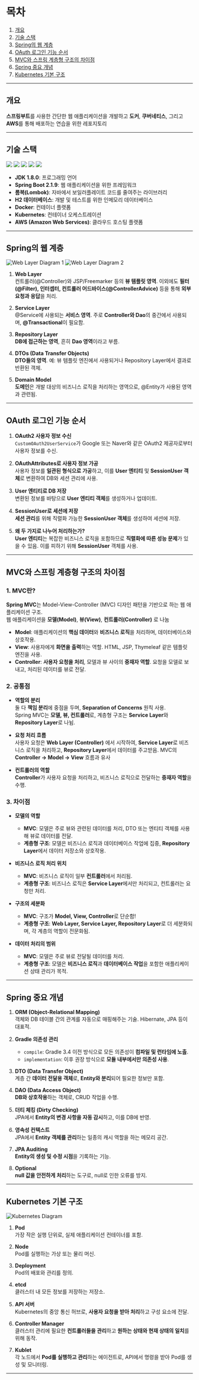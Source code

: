 # 목차

1. [개요](#개요)  
2. [기술 스택](#기술-스택)  
3. [Spring의 웹 계층](#spring의-웹-계층)  
4. [OAuth 로그인 기능 순서](#oauth-로그인-기능-순서)  
5. [MVC와 스프링 계층형 구조의 차이점](#mvc와-스프링-계층형-구조의-차이점)   
6. [Spring 중요 개념](#spring-중요-개념)  
7. [Kubernetes 기본 구조](#kubernetes-기본-구조)  

---

## 개요

**스프링부트**를 사용한 간단한 웹 애플리케이션을 개발하고 **도커**, **쿠버네티스**, 그리고 **AWS**를 통해 배포하는 연습을 위한 레포지토리

---

## 기술 스택

<div align=left>
   <img src="https://img.shields.io/badge/openjdk-000000?style=for-the-badge&logo=openjdk&logoColor=white">
   <img src="https://img.shields.io/badge/springboot-6DB33F?style=for-the-badge&logo=springboot&logoColor=white">
   <img src="https://img.shields.io/badge/docker-2496ED?style=for-the-badge&logo=docker&logoColor=white">
   <img src="https://img.shields.io/badge/kubernetes-326CE5?style=for-the-badge&logo=kubernetes&logoColor=white">
   <img src="https://img.shields.io/badge/aws%20ec2-FF9900?style=for-the-badge&logo=amazonec2&logoColor=white">
   <br>

- **JDK 1.8.0**: 프로그래밍 언어
- **Spring Boot 2.1.9**: 웹 애플리케이션을 위한 프레임워크
- **롬복(Lombok)**: 자바에서 보일러플레이트 코드를 줄여주는 라이브러리
- **H2 데이터베이스**: 개발 및 테스트를 위한 인메모리 데이터베이스
- **Docker**: 컨테이너 플랫폼
- **Kubernetes**: 컨테이너 오케스트레이션
- **AWS (Amazon Web Services)**: 클라우드 호스팅 플랫폼

---

## Spring의 웹 계층

![Web Layer Diagram 1](https://github.com/user-attachments/assets/b57d26b2-f7da-4499-8b01-cfcce2f63efd)
![Web Layer Diagram 2](https://github.com/user-attachments/assets/fb1598e0-a064-48c9-818a-106872a01833)

1. **Web Layer**  
   컨트롤러(@Controller)와 JSP/Freemarker 등의 **뷰 템플릿 영역**. 이외에도 **필터(@Filter), 인터셉터, 컨트롤러 어드바이스(@ControllerAdvice)** 등을 통해 **외부 요청과 응답**을 처리.

2. **Service Layer**  
   @Service에 사용되는 **서비스 영역**. 주로 **Controller와 Dao**의 중간에서 사용되며, **@Transactional**이 필요함.

3. **Repository Layer**  
   **DB에 접근하는 영역**, 흔히 **Dao 영역**이라고 부름.

4. **DTOs (Data Transfer Objects)**  
   **DTO들의 영역**. 예: 뷰 템플릿 엔진에서 사용되거나 Repository Layer에서 결과로 반환된 객체.

5. **Domain Model**  
   **도메인**은 개발 대상의 비즈니스 로직을 처리하는 영역으로, @Entity가 사용된 영역과 관련됨.

---

## OAuth 로그인 기능 순서

1. **OAuth2 사용자 정보 수신**  
   `CustomOAuth2UserService`가 Google 또는 Naver와 같은 OAuth2 제공자로부터 사용자 정보를 수신.

2. **OAuthAttributes로 사용자 정보 가공**  
   사용자 정보를 **일관된 형식으로 가공**하고, 이를 **User 엔티티** 및 **SessionUser 객체**로 변환하여 DB와 세션 관리에 사용.

3. **User 엔티티로 DB 저장**  
   변환된 정보를 바탕으로 **User 엔티티 객체**를 생성하거나 업데이트.

4. **SessionUser로 세션에 저장**  
   **세션 관리**를 위해 직렬화 가능한 **SessionUser 객체**를 생성하여 세션에 저장.

5. **왜 두 가지로 나누어 처리하는가?**  
   **User 엔티티**는 복잡한 비즈니스 로직을 포함하므로 **직렬화에 따른 성능 문제**가 있을 수 있음. 이를 피하기 위해 **SessionUser** 객체를 사용.

---

## MVC와 스프링 계층형 구조의 차이점

### 1. MVC란?

**Spring MVC**는 Model-View-Controller (MVC) 디자인 패턴을 기반으로 하는 웹 애플리케이션 구조.  
웹 애플리케이션을 **모델(Model)**, **뷰(View)**, **컨트롤러(Controller)** 로 나눔

- **Model**: 애플리케이션의 **핵심 데이터**와 **비즈니스 로직**을 처리하며, 데이터베이스와 상호작용.
- **View**: 사용자에게 **화면을 출력**하는 역할. HTML, JSP, Thymeleaf 같은 템플릿 엔진을 사용.
- **Controller**: **사용자 요청을 처리**, 모델과 뷰 사이의 **중재자 역할**. 요청을 모델로 보내고, 처리된 데이터를 뷰로 전달.

### 2. 공통점

- **역할의 분리**  
  둘 다 **책임 분리**에 중점을 두며, **Separation of Concerns** 원칙 사용.  
  Spring MVC는 **모델, 뷰, 컨트롤러**로, 계층형 구조는 **Service Layer**와 **Repository Layer**로 나뉨.

- **요청 처리 흐름**  
  사용자 요청은 **Web Layer (Controller)** 에서 시작하여, **Service Layer**로 비즈니스 로직을 처리하고, **Repository Layer**에서 데이터를 주고받음. MVC의 **Controller → Model → View** 흐름과 유사

- **컨트롤러의 역할**  
  **Controller**가 사용자 요청을 처리하고, 비즈니스 로직으로 전달하는 **중재자 역할**을 수행.

### 3. 차이점

- **모델의 역할**  
  - **MVC**: 모델은 주로 뷰와 관련된 데이터를 처리, DTO 또는 엔티티 객체를 사용해 뷰로 데이터를 전달.  
  - **계층형 구조**: 모델은 비즈니스 로직과 데이터베이스 작업에 집중, **Repository Layer**에서 데이터 저장소와 상호작용.

- **비즈니스 로직 처리 위치**  
  - **MVC**: 비즈니스 로직이 일부 **컨트롤러**에서 처리됨.  
  - **계층형 구조**: 비즈니스 로직은 **Service Layer**에서만 처리되고, 컨트롤러는 요청만 처리.

- **구조의 세분화**  
  - **MVC**: 구조가 **Model, View, Controller**로 단순함!  
  - **계층형 구조**: **Web Layer, Service Layer, Repository Layer**로 더 세분화되며, 각 계층의 역할이 전문화됨.

- **데이터 처리의 범위**  
  - **MVC**: 모델은 주로 뷰로 전달될 데이터를 처리.  
  - **계층형 구조**: 모델은 **비즈니스 로직**과 **데이터베이스 작업**을 포함한 애플리케이션 상태 관리가 목적.

---

## Spring 중요 개념

1. **ORM (Object-Relational Mapping)**  
   객체와 DB 테이블 간의 관계를 자동으로 매핑해주는 기술. Hibernate, JPA 등이 대표적.

2. **Gradle 의존성 관리**  
   - `compile`: Gradle 3.4 이전 방식으로 모든 의존성이 **컴파일 및 런타임에 노출**.
   - `implementation`: 이후 권장 방식으로 **모듈 내부에서만 의존성 사용**.

3. **DTO (Data Transfer Object)**  
   계층 간 **데이터 전달용 객체**로, **Entity와 분리**되어 필요한 정보만 포함.

4. **DAO (Data Access Object)**  
   **DB와 상호작용**하는 객체로, CRUD 작업을 수행.

5. **더티 체킹 (Dirty Checking)**  
   JPA에서 **Entity의 변경 사항을 자동 감시**하고, 이를 DB에 반영.

6. **영속성 컨텍스트**  
   JPA에서 **Entity 객체를 관리**하는 일종의 캐시 역할을 하는 메모리 공간.

7. **JPA Auditing**  
   **Entity의 생성 및 수정 시점**을 기록하는 기능.

8. **Optional**  
   **null 값을 안전하게 처리**하는 도구로, null로 인한 오류를 방지.

---

## Kubernetes 기본 구조

![Kubernetes Diagram](https://github.com/user-attachments/assets/1c991f63-16c5-4b9a-8008-da253df91d1f)

1. **Pod**  
   가장 작은 실행 단위로, 실제 애플리케이션 컨테이너를 포함.

2. **Node**  
   Pod를 실행하는 가상 또는 물리 머신.

3. **Deployment**  
   Pod의 배포와 관리를 정의.

4. **etcd**  
   클러스터 내 모든 정보를 저장하는 저장소.

5. **API 서버**  
   Kubernetes의 중앙 통신 허브로, **사용자 요청을 받아 처리**하고 구성 요소에 전달.

6. **Controller Manager**  
   클러스터 관리에 필요한 **컨트롤러들을 관리**하고 **원하는 상태와 현재 상태의 일치**를 위해 동작.

7. **Kublet**  
   각 노드에서 **Pod를 실행하고 관리**하는 에이전트로, API에서 명령을 받아 Pod를 생성 및 모니터링.

---
